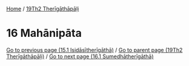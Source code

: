 
[Home](/) / [19Th2 Therīgāthāpāḷi](../19Th2.md)

# 16 Mahānipāta


[Go to previous page (15.1 Isidāsītherīgāthā)](15/15.1.md) / [Go to parent page (19Th2 Therīgāthāpāḷi)](0.md) / [Go to next page (16.1 Sumedhātherīgāthā)](16/16.1.md)


